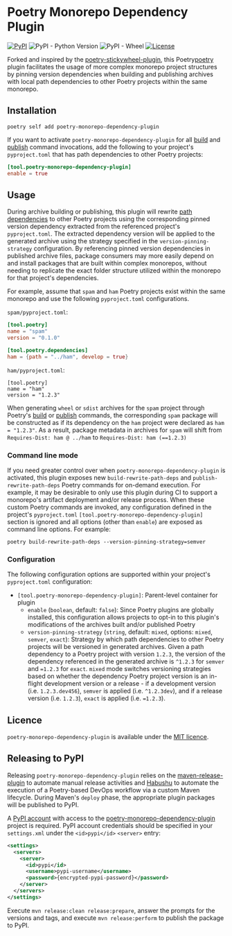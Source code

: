 # Poetry Monorepo Dependency Plugin

[![PyPI](https://img.shields.io/pypi/v/poetry-monorepo-dependency-plugin)](https://pypi.org/project/poetry-monorepo-dependency-plugin/)
![PyPI - Python Version](https://img.shields.io/pypi/pyversions/poetry-monorepo-dependency-plugin)
![PyPI - Wheel](https://img.shields.io/pypi/wheel/poetry-monorepo-dependency-plugin)
[![License](https://img.shields.io/github/license/mashape/apistatus.svg)](https://opensource.org/licenses/mit)

Forked and inspired by the [poetry-stickywheel-plugin](https://github.com/artisanofcode/poetry-stickywheel-plugin), this
Poetry[poetry] plugin facilitates the usage of more complex monorepo project structures by pinning version dependencies when 
building and publishing archives with local path dependencies to other Poetry projects within the same monorepo.

## Installation

```
poetry self add poetry-monorepo-dependency-plugin
```

If you want to activate `poetry-monorepo-dependency-plugin` for all [build][poetry-build] and
[publish][poetry-publish] command invocations, add the following to your project's `pyproject.toml`
that has path dependencies to other Poetry projects:

```toml
[tool.poetry-monorepo-dependency-plugin]
enable = true
```

## Usage

During archive building or publishing, this plugin will rewrite [path dependencies](https://python-poetry.org/docs/dependency-specification/#path-dependencies) 
to other Poetry projects using the corresponding pinned version dependency extracted from the referenced project's `pyproject.toml`.
The extracted dependency version will be applied to the generated archive using the strategy specified in the `version-pinning-strategy`
configuration.  By referencing pinned version dependencies in published archive files, package consumers may more easily depend on
and install packages that are built within complex monorepos, without needing to replicate the exact folder structure utilized within
the monorepo for that project's dependencies.

For example, assume that `spam` and `ham` Poetry projects exist within the same monorepo and use the following `pyproject.toml`
configurations.

`spam/pyproject.toml`:
```toml
[tool.poetry]
name = "spam"
version = "0.1.0"

[tool.poetry.dependencies]
ham = {path = "../ham", develop = true}
```

`ham/pyproject.toml`:
```
[tool.poetry]
name = "ham"
version = "1.2.3"
```
When generating `wheel` or `sdist` archives for the `spam` project through Poetry's [build][poetry-build] or 
[publish][poetry-publish] commands, the corresponding `spam` package will be constructed as if its dependency on the
`ham` project were declared as `ham = "1.2.3"`.  As a result, package metadata in archives for `spam` will shift from
`Requires-Dist: ham @ ../ham` to `Requires-Dist: ham (==1.2.3)`

### Command line mode

If you need greater control over when `poetry-monorepo-dependency-plugin` is activated, this plugin exposes new `build-rewrite-path-deps`
and `publish-rewrite-path-deps` Poetry commands for on-demand execution.  For example, it may be desirable to only use this
plugin during CI to support a monorepo's artifact deployment and/or release process.  When these custom Poetry commands are invoked, 
any configuration defined in the project's `pyproject.toml` `[tool.poetry-monorepo-dependency-plugin]` section is ignored and all options
(other than `enable`) are exposed as command line options.  For example:
```commandline
poetry build-rewrite-path-deps --version-pinning-strategy=semver
```

### Configuration

The following configuration options are supported within your project's `pyproject.toml` configuration:

* `[tool.poetry-monorepo-dependency-plugin]`: Parent-level container for plugin
  * `enable` (`boolean`, default: `false`): Since Poetry plugins are globally installed, this configuration allows projects
to opt-in to this plugin's modifications of the archives built and/or published Poetry
  * `version-pinning-strategy` (`string`, default: `mixed`, options: `mixed`, `semver`, `exact`): Strategy by which path 
dependencies to other Poetry projects will be versioned in generated archives. Given a path dependency to a Poetry project 
with version `1.2.3`, the version of the dependency referenced in the generated archive is `^1.2.3` for 
`semver` and `=1.2.3` for `exact`.  `mixed` mode switches versioning strategies based on whether the dependency
Poetry project version is an in-flight development version or a release - if a development version (i.e. `1.2.3.dev456`),
`semver` is applied (i.e. `^1.2.3dev`), and if a release version (i.e. `1.2.3`), `exact` is applied (i.e. `=1.2.3`).
  
## Licence

`poetry-monorepo-dependency-plugin` is available under the [MIT licence][mit_licence].

## Releasing to PyPI

Releasing `poetry-monorepo-dependency-plugin` relies on the [maven-release-plugin](https://maven.apache.org/maven-release/maven-release-plugin/)
to automate manual release activities and [Habushu](https://bitbucket.org/cpointe/habushu/) to automate the execution of a
Poetry-based DevOps workflow via a custom Maven lifecycle.  During Maven's `deploy` phase, the appropriate plugin packages
will be published to PyPI.  

A [PyPI account](https://pypi.org/account/register/) with access to the [poetry-monorepo-dependency-plugin](https://pypi.org/project/poetry-monorepo-dependency-plugin/) 
project is required. PyPI account credentials should be specified in your `settings.xml` under the `<id>pypi</id>` `<server>` entry:

```xml
<settings>
  <servers>
    <server>
      <id>pypi</id>
      <username>pypi-username</username>
      <password>{encrypted-pypi-password}</password>
    </server>
  </servers>
</settings>
```
Execute `mvn release:clean release:prepare`, answer the prompts for the versions and tags, and execute `mvn release:perform` to publish
the package to PyPI. 

[poetry]: https://python-poetry.org/
[poetry-build]: https://python-poetry.org/docs/cli/#build
[poetry-publish]: https://python-poetry.org/docs/cli/#publish
[mit_licence]: http://dan.mit-license.org/